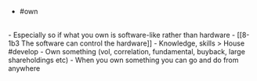 - #own
<br>
- Especially so if what you own is software-like rather than hardware
  - [[8-1b3 The software can control the hardware]]
    - Knowledge, skills > House #develop
      - Own something (vol, correlation, fundamental, buyback, large shareholdings etc)
				- When you own something you can go and do from anywhere
